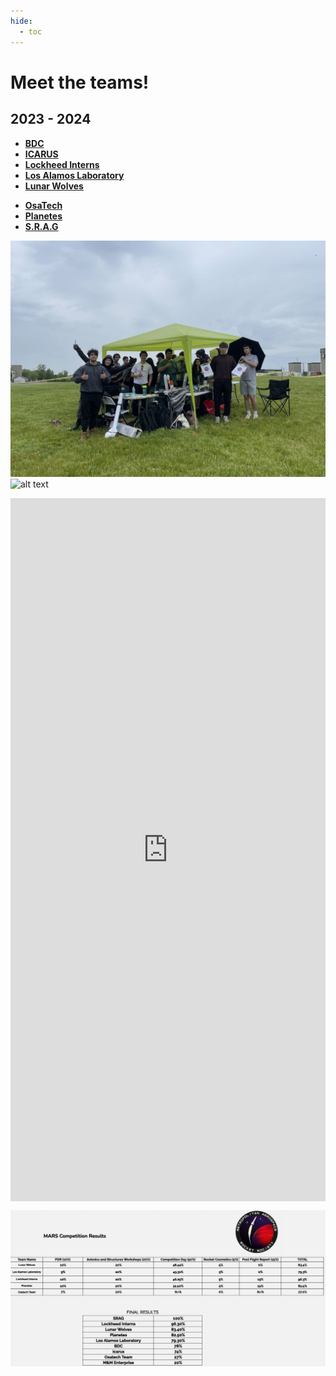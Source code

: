```yaml
---
hide:
  - toc
---
```


# Meet the teams!

<!-- ## 2024 - 2025 -->

## 2023 - 2024

<div class="grid cards" markdown>

- [__BDC__](2023_2024/BDC/index.md)
- [__ICARUS__](2023_2024/ICARUS/index.md)
- [__Lockheed Interns__](2023_2024/Lockheed-Interns/index.md)
- [__Los Alamos Laboratory__](2023_2024/Los-Alamos-Laboratory/index.md)
- [__Lunar Wolves__](2023_2024/Lunar-Wolves/index.md)
<!-- - [__M&M Enterprise__](M%26M-Enterprise) -->
- [__OsaTech__](2023_2024/OsaTech/index.md)
- [__Planetes__](2023_2024/Planetes/index.md)
- [__S.R.A.G__](2023_2024/S.R.A.G/index.md)

</div>

![alt text](2023_2024/1.jpg)
![alt text](2023_2024/2.jpg)


<div style="display: flex; justify-content: center;">
<iframe width="550" height="1125" src="https://docs.google.com/spreadsheets/d/e/2PACX-1vS-k1uMF0j1fuYFC8y9xTXoBtfGX6vRpnVRpYMMufF_O6_QYw8RuzwmwfIdyw429LFG605dHb1c6QXj/pubhtml?widget=true&amp;headers=false" frameborder="0" marginheight="0" marginwidth="0">Loading...</iframe>
</div>


![alt text](2023_2024/3.png)
